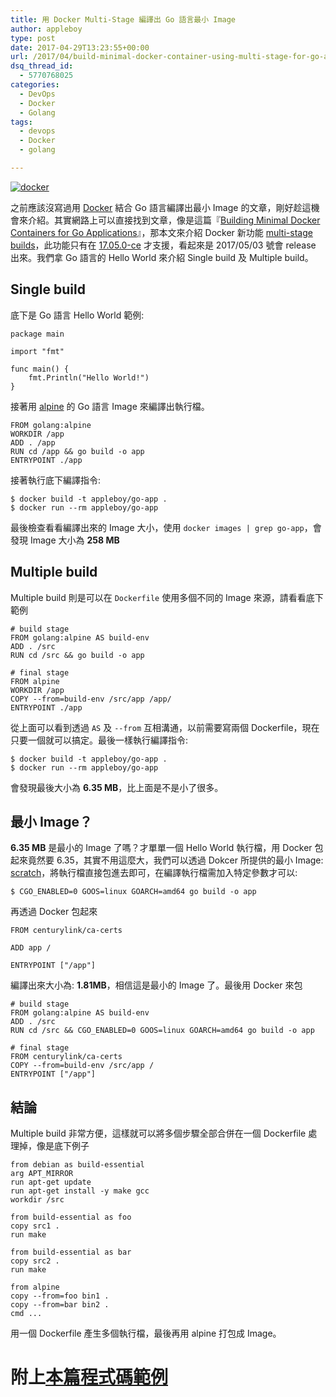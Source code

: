 ```yaml
---
title: 用 Docker Multi-Stage 編譯出 Go 語言最小 Image
author: appleboy
type: post
date: 2017-04-29T13:23:55+00:00
url: /2017/04/build-minimal-docker-container-using-multi-stage-for-go-app/
dsq_thread_id:
  - 5770768025
categories:
  - DevOps
  - Docker
  - Golang
tags:
  - devops
  - Docker
  - golang

---
```

[<img src="https://i2.wp.com/farm2.staticflickr.com/1600/25660808075_c8190290f7_z.jpg?w=840&#038;ssl=1" alt="docker" data-recalc-dims="1" />][1]

之前應該沒寫過用 [Docker][2] 結合 Go 語言編譯出最小 Image 的文章，剛好趁這機會來介紹。其實網路上可以直接找到文章，像是這篇『[Building Minimal Docker Containers for Go Applications][3]』，那本文來介紹 Docker 新功能 [multi-stage builds][4]，此功能只有在 [17.05.0-ce][5] 才支援，看起來是 2017/05/03 號會 release 出來。我們拿 Go 語言的 Hello World 來介紹 Single build 及 Multiple build。

<!--more-->

## Single build

底下是 Go 語言 Hello World 範例:

<pre><code class="language-go">package main

import "fmt"

func main() {
    fmt.Println("Hello World!")
}</code></pre>

接著用 [alpine][6] 的 Go 語言 Image 來編譯出執行檔。

<pre><code class="language-bash">FROM golang:alpine
WORKDIR /app
ADD . /app
RUN cd /app && go build -o app
ENTRYPOINT ./app</code></pre>

接著執行底下編譯指令:

<pre><code class="language-bash">$ docker build -t appleboy/go-app .
$ docker run --rm appleboy/go-app</code></pre>

最後檢查看看編譯出來的 Image 大小，使用 `docker images | grep go-app`，會發現 Image 大小為 **258 MB**

## Multiple build

Multiple build 則是可以在 `Dockerfile` 使用多個不同的 Image 來源，請看看底下範例

<pre><code class="language-bash"># build stage
FROM golang:alpine AS build-env
ADD . /src
RUN cd /src && go build -o app

# final stage
FROM alpine
WORKDIR /app
COPY --from=build-env /src/app /app/
ENTRYPOINT ./app</code></pre>

從上面可以看到透過 `AS` 及 `--from` 互相溝通，以前需要寫兩個 Dockerfile，現在只要一個就可以搞定。最後一樣執行編譯指令:

<pre><code class="language-bash">$ docker build -t appleboy/go-app .
$ docker run --rm appleboy/go-app</code></pre>

會發現最後大小為 **6.35 MB**，比上面是不是小了很多。

## 最小 Image？

**6.35 MB** 是最小的 Image 了嗎？才單單一個 Hello World 執行檔，用 Docker 包起來竟然要 6.35，其實不用這麼大，我們可以透過 Dokcer 所提供的最小 Image: [scratch][7]，將執行檔直接包進去即可，在編譯執行檔需加入特定參數才可以:

<pre><code class="language-bash">$ CGO_ENABLED=0 GOOS=linux GOARCH=amd64 go build -o app</code></pre>

再透過 Docker 包起來

<pre><code class="language-bash">FROM centurylink/ca-certs

ADD app /

ENTRYPOINT ["/app"]</code></pre>

編譯出來大小為: **1.81MB**，相信這是最小的 Image 了。最後用 Docker 來包

<pre><code class="language-bash"># build stage
FROM golang:alpine AS build-env
ADD . /src
RUN cd /src && CGO_ENABLED=0 GOOS=linux GOARCH=amd64 go build -o app

# final stage
FROM centurylink/ca-certs
COPY --from=build-env /src/app /
ENTRYPOINT ["/app"]</code></pre>

## 結論

Multiple build 非常方便，這樣就可以將多個步驟全部合併在一個 Dockerfile 處理掉，像是底下例子

<pre><code class="language-bash">from debian as build-essential
arg APT_MIRROR
run apt-get update
run apt-get install -y make gcc
workdir /src

from build-essential as foo
copy src1 .
run make

from build-essential as bar
copy src2 .
run make

from alpine
copy --from=foo bin1 .
copy --from=bar bin2 .
cmd ...</code></pre>

用一個 Dockerfile 產生多個執行檔，最後再用 alpine 打包成 Image。

# 附上[本篇程式碼範例][8]

 [1]: https://www.flickr.com/photos/appleboy/25660808075/in/dateposted-public/ "docker"
 [2]: https://www.docker.com/
 [3]: https://blog.codeship.com/building-minimal-docker-containers-for-go-applications/
 [4]: https://github.com/moby/moby/pull/32063
 [5]: https://github.com/moby/moby/releases/tag/v17.05.0-ce-rc1
 [6]: https://hub.docker.com/_/alpine/
 [7]: https://hub.docker.com/_/scratch/
 [8]: https://github.com/appleboy/docker-multi-stage-build